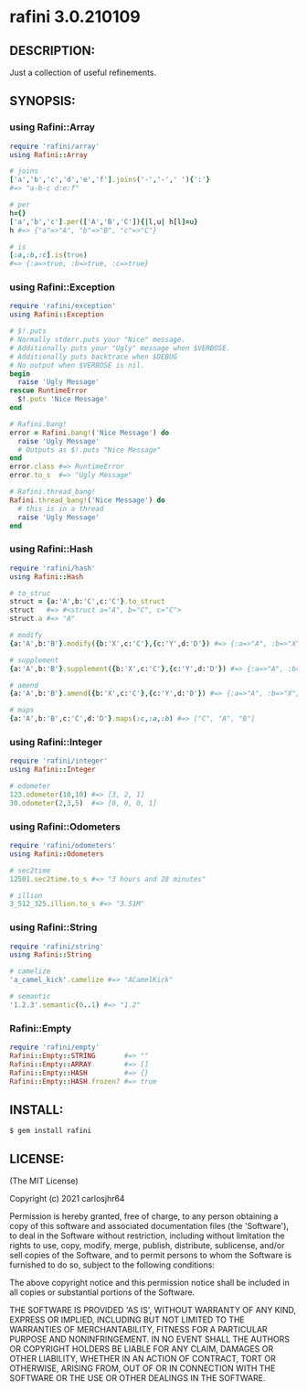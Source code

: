 # rafini 3.0.210109

## DESCRIPTION:

Just a collection of useful refinements.

## SYNOPSIS:

### using Rafini::Array

```ruby
require 'rafini/array'
using Rafini::Array

# joins
['a','b','c','d','e','f'].joins('-','-',' '){':'}
#=> "a-b-c d:e:f"

# per
h={}
['a','b','c'].per(['A','B','C']){|l,u| h[l]=u}
h #=> {"a"=>"A", "b"=>"B", "c"=>"C"}

# is
[:a,:b,:c].is(true)
#=> {:a=>true, :b=>true, :c=>true}
```

### using Rafini::Exception

```ruby
require 'rafini/exception'
using Rafini::Exception

# $!.puts
# Normally stderr.puts your "Nice" message.
# Additionally puts your "Ugly" message when $VERBOSE.
# Additionally puts backtrace when $DEBUG
# No output when $VERBOSE is nil.
begin
  raise 'Ugly Message'
rescue RuntimeError
  $!.puts 'Nice Message'
end

# Rafini.bang!
error = Rafini.bang!('Nice Message') do
  raise 'Ugly Message'
  # Outputs as $!.puts "Nice Message"
end
error.class #=> RuntimeError
error.to_s  #=> "Ugly Message"

# Rafini.thread_bang!
Rafini.thread_bang!('Nice Message') do
  # this is in a thread
  raise 'Ugly Message'
end
```

### using Rafini::Hash

```ruby
require 'rafini/hash'
using Rafini::Hash

# to_struc
struct = {a:'A',b:'C',c:'C'}.to_struct
struct   #=> #<struct a="A", b="C", c="C">
struct.a #=> "A"

# modify
{a:'A',b:'B'}.modify({b:'X',c:'C'},{c:'Y',d:'D'}) #=> {:a=>"A", :b=>"X", :c=>"Y", :d=>"D"}

# supplement
{a:'A',b:'B'}.supplement({b:'X',c:'C'},{c:'Y',d:'D'}) #=> {:a=>"A", :b=>"B", :c=>"C", :d=>"D"}

# amend
{a:'A',b:'B'}.amend({b:'X',c:'C'},{c:'Y',d:'D'}) #=> {:a=>"A", :b=>"X"}

# maps
{a:'A',b:'B',c:'C',d:'D'}.maps(:c,:a,:b) #=> ["C", "A", "B"]
```

### using Rafini::Integer

```ruby
require 'rafini/integer'
using Rafini::Integer

# odometer
123.odometer(10,10) #=> [3, 2, 1]
30.odometer(2,3,5)  #=> [0, 0, 0, 1]
```

### using Rafini::Odometers

```ruby
require 'rafini/odometers'
using Rafini::Odometers

# sec2time
12501.sec2time.to_s #=> "3 hours and 28 minutes"

# illion
3_512_325.illion.to_s #=> "3.51M"
```

### using Rafini::String

```ruby
require 'rafini/string'
using Rafini::String

# camelize
'a_camel_kick'.camelize #=> "ACamelKick"

# semantic
'1.2.3'.semantic(0..1) #=> "1.2"
```

### Rafini::Empty

```ruby
require 'rafini/empty'
Rafini::Empty::STRING       #=> ""
Rafini::Empty::ARRAY        #=> []
Rafini::Empty::HASH         #=> {}
Rafini::Empty::HASH.frozen? #=> true
```

## INSTALL:

```shell
$ gem install rafini
```

## LICENSE:

(The MIT License)

Copyright (c) 2021 carlosjhr64

Permission is hereby granted, free of charge, to any person obtaining
a copy of this software and associated documentation files (the
'Software'), to deal in the Software without restriction, including
without limitation the rights to use, copy, modify, merge, publish,
distribute, sublicense, and/or sell copies of the Software, and to
permit persons to whom the Software is furnished to do so, subject to
the following conditions:

The above copyright notice and this permission notice shall be
included in all copies or substantial portions of the Software.

THE SOFTWARE IS PROVIDED 'AS IS', WITHOUT WARRANTY OF ANY KIND,
EXPRESS OR IMPLIED, INCLUDING BUT NOT LIMITED TO THE WARRANTIES OF
MERCHANTABILITY, FITNESS FOR A PARTICULAR PURPOSE AND NONINFRINGEMENT.
IN NO EVENT SHALL THE AUTHORS OR COPYRIGHT HOLDERS BE LIABLE FOR ANY
CLAIM, DAMAGES OR OTHER LIABILITY, WHETHER IN AN ACTION OF CONTRACT,
TORT OR OTHERWISE, ARISING FROM, OUT OF OR IN CONNECTION WITH THE
SOFTWARE OR THE USE OR OTHER DEALINGS IN THE SOFTWARE.
